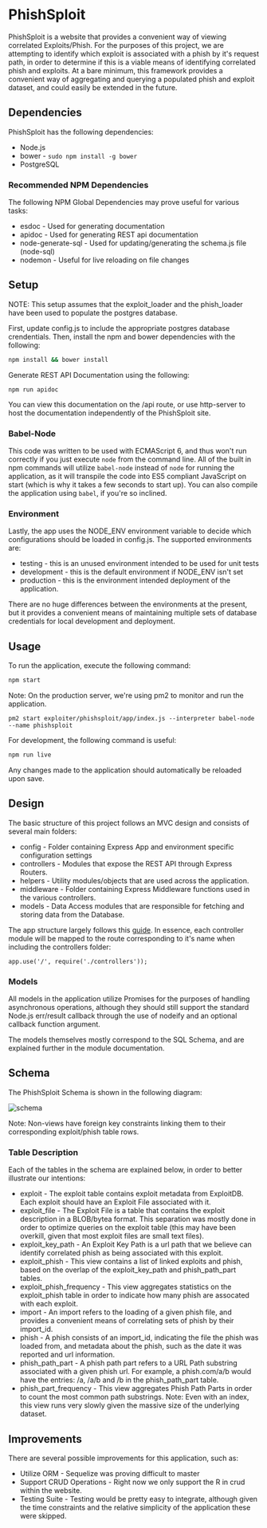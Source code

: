 # PhishSploit

PhishSploit is a website that provides a convenient way of viewing correlated Exploits/Phish. For the purposes of this project, we are attempting to identify which exploit is associated with a phish by it's request path, in order to determine if this is a viable means of identifying correlated phish and exploits. At a bare minimum, this framework provides a convenient way of aggregating and querying a populated phish and exploit dataset, and could easily be extended in the future.

## Dependencies

PhishSploit has the following dependencies:

* Node.js
* bower - `sudo npm install -g bower`
* PostgreSQL

### Recommended NPM Dependencies

The following NPM Global Dependencies may prove useful for various tasks:

* esdoc - Used for generating documentation
* apidoc - Used for generating REST api documentation
* node-generate-sql - Used for updating/generating the schema.js file (node-sql)
* nodemon - Useful for live reloading on file changes

## Setup

NOTE: This setup assumes that the exploit_loader and the phish_loader have been used to populate the postgres database.

First, update config.js to include the appropriate postgres database crendentials. Then, install the npm and bower dependencies with the following:

```bash
npm install && bower install
```

Generate REST API Documentation using the following:
```
npm run apidoc
```

You can view this documentation on the /api route, or use http-server to host the documentation independently of the PhishSploit site.

### Babel-Node

This code was written to be used with ECMAScript 6, and thus won't run correctly if you just execute `node` from the command line. All of the built in npm commands will utilize `babel-node` instead of `node` for running the application, as it will transpile the code into ES5 compliant JavaScript on start (which is why it takes a few seconds to start up). You can also compile the application using `babel`, if you're so inclined.

### Environment

Lastly, the app uses the NODE_ENV environment variable to decide which configurations should be loaded in config.js. The supported environments are:

* testing - this is an unused environment intended to be used for unit tests
* development - this is the default environment if NODE_ENV isn't set
* production - this is the environment intended deployment of the application.

There are no huge differences between the environments at the present, but it provides a convenient means of maintaining multiple sets of database credentials for local development and deployment.

## Usage

To run the application, execute the following command:

```bash
npm start
```

Note: On the production server, we're using pm2 to monitor and run the application.
```
pm2 start exploiter/phishsploit/app/index.js --interpreter babel-node --name phishsploit
```

For development, the following command is useful:
```bash
npm run live
```

Any changes made to the application should automatically be reloaded upon save.

## Design

The basic structure of this project follows an MVC design and consists of several main folders:

* config - Folder containing Express App and environment specific configuration settings
* controllers - Modules that expose the REST API through Express Routers.
* helpers - Utility modules/objects that are used across the application.
* middleware - Folder containing Express Middleware functions used in the various controllers.
* models - Data Access modules that are responsible for fetching and storing data from the Database.

The app structure largely follows this [guide](http://www.terlici.com/2014/08/25/best-practices-express-structure.html). In essence, each controller module will be mapped to the route corresponding to it's name when including the controllers folder:

```
app.use('/', require('./controllers'));
```

### Models

All models in the application utilize Promises for the purposes of handling asynchronous operations, although they should still support the standard Node.js err/result callback through the use of nodeify and an optional callback function argument.

The models themselves mostly correspond to the SQL Schema, and are explained further in the module documentation.

## Schema
The PhishSploit Schema is shown in the following diagram:

![schema](https://git.cis.uab.edu/cfilby/exploiter/raw/master/phishsploit/images/schema.png)

Note: Non-views have foreign key constraints linking them to their corresponding exploit/phish table rows.

### Table Description

Each of the tables in the schema are explained below, in order to better illustrate our intentions:

* exploit - The exploit table contains exploit metadata from ExploitDB. Each exploit should have an Exploit File associated with it.
* exploit_file - The Exploit File is a table that contains the exploit description in a BLOB/bytea format. This separation was  mostly done in order to optimize queries on the exploit table (this may have been overkill, given that most exploit files are small text files).
* exploit_key_path - An Exploit Key Path is a url path that we believe can identify correlated phish as being associated with this exploit.
* exploit_phish - This view contains a list of linked exploits and phish, based on the overlap of the exploit_key_path and phish_path_part tables.
* exploit_phish_frequency - This view aggregates statistics on the exploit_phish table in order to indicate how many phish are assocated with each exploit.
* import - An import refers to the loading of a given phish file, and provides a convenient means of correlating sets of phish by their import_id.
* phish - A phish consists of an import_id, indicating the file the phish was loaded from, and metadata about the phish, such as the date it was reported and url information.
* phish_path_part - A phish path part refers to a URL Path substring associated with a given phish url. For example, a phish.com/a/b would have the entries: /a, /a/b and /b in the phish_path_part table.
* phish_part_frequency - This view aggregates Phish Path Parts in order to count the most common path substrings. Note: Even with an index, this view runs very slowly given the massive size of the underlying dataset.

## Improvements

There are several possible improvements for this application, such as:

* Utilize ORM - Sequelize was proving difficult to master
* Support CRUD Operations - Right now we only support the R in crud within the website.
* Testing Suite - Testing would be pretty easy to integrate, although given the time constraints and the relative simplicity of the application these were skipped.
